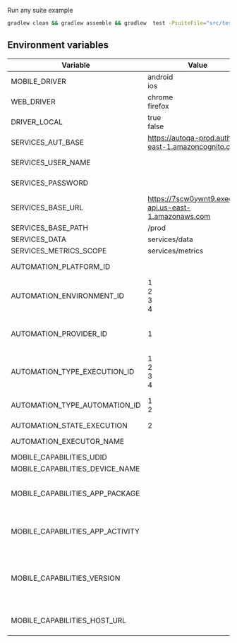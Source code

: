 Run any suite example

```sh
gradlew clean && gradlew assemble && gradlew  test -PsuiteFile="src/test/java/resources/suite.xml"

```
## Environment variables



| Variable | Value | Description |
| ------ | ------ | ------------- |
| MOBILE_DRIVER |android <br/> ios||
| WEB_DRIVER | chrome <br/> firefox ||
| DRIVER_LOCAL | true <br/> false |Si es true la automatizacion va a correr en la nube|
| SERVICES_AUT_BASE | https://autoqa-prod.auth.us-east-1.amazoncognito.com  | url para solicitar el token |
| SERVICES_USER_NAME |  | nombre de usuario para realizar la autenticacion por token |
| SERVICES_PASSWORD |  | password requerido para la autenticacion por token|
| SERVICES_BASE_URL | https://7scw0ywnt9.execute-api.us-east-1.amazonaws.com  | url base para hacer peticiones a los servicios|
| SERVICES_BASE_PATH | /prod  | |
| SERVICES_DATA | services/data   | |
| SERVICES_METRICS_SCOPE | services/metrics   | |
| AUTOMATION_PLATFORM_ID | | id de la plataforma que estamos automatizando|
| AUTOMATION_ENVIRONMENT_ID |1 <br/> 2 <br/> 3 <br/> 4 |1  STAGING <br/> 2  DEVELOPMENT <br/> 3 PRODUCTION <br/> 4 PREPRODUCTION |
| AUTOMATION_PROVIDER_ID | 1 | 1 Seguros Bolivar <br/> Para un proveedor diferente tomar el id del proveedeor de la base de datos |
| AUTOMATION_TYPE_EXECUTION_ID |1 <br/> 2 <br/> 3 <br/> 4   | 1 UI WEB <br/> 2 MOBILE <br/> 3 SERVICES <br/> 4 HYBRID |
| AUTOMATION_TYPE_AUTOMATION_ID |1 <br/> 2 | 1 PRUEBA (para cuando estamos en modo desarrollo) <br/> 2 PRODUCTIVA <br/> |
| AUTOMATION_STATE_EXECUTION | 2  | 2	EN PROCESO  |
| AUTOMATION_EXECUTOR_NAME | | Nombre de la persona que realiza la ejecucion |
| MOBILE_CAPABILITIES_UDID | | udid del dispositivo |
| MOBILE_CAPABILITIES_DEVICE_NAME | | Nombre del dispositivo |
| MOBILE_CAPABILITIES_APP_PACKAGE |  | paquete de la aplicacion que se va a automatizar <br/> Ejemplo: com.segurosbolivar.bolivarconmigo |
| MOBILE_CAPABILITIES_APP_ACTIVITY |  | Activity de la aplicacion que se va a automatizar <br/> Ejemplo: io.ionic.starter.MainActivity |
| MOBILE_CAPABILITIES_VERSION |  | Version del sistema operativo mobile. <br/>  Ejemplo si mi sistema operativo es Android 9 <br/> MOBILE_CAPABILITIES_VERSION = 9  |
| MOBILE_CAPABILITIES_HOST_URL |  | url host appium <br/> Local url: http://127.0.0.1:4723/wd/hub|